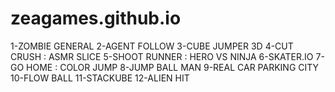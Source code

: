 # zeagames.github.io
1-ZOMBIE GENERAL
2-AGENT FOLLOW
3-CUBE JUMPER 3D
4-CUT CRUSH : ASMR SLICE
5-SHOOT RUNNER : HERO VS NINJA
6-SKATER.IO
7-GO HOME : COLOR JUMP
8-JUMP BALL MAN
9-REAL CAR PARKING CITY
10-FLOW BALL
11-STACKUBE
12-ALIEN HIT
